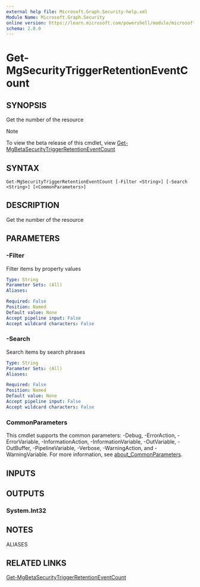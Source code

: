 ```yaml
---
external help file: Microsoft.Graph.Security-help.xml
Module Name: Microsoft.Graph.Security
online version: https://learn.microsoft.com/powershell/module/microsoft.graph.security/get-mgsecuritytriggerretentioneventcount
schema: 2.0.0
---
```


# Get-MgSecurityTriggerRetentionEventCount

## SYNOPSIS
Get the number of the resource

> [!NOTE]
> To view the beta release of this cmdlet, view [Get-MgBetaSecurityTriggerRetentionEventCount](/powershell/module/Microsoft.Graph.Beta.Applications/Get-MgBetaSecurityTriggerRetentionEventCount?view=graph-powershell-beta)

## SYNTAX

```
Get-MgSecurityTriggerRetentionEventCount [-Filter <String>] [-Search <String>] [<CommonParameters>]
```

## DESCRIPTION
Get the number of the resource

## PARAMETERS

### -Filter
Filter items by property values

```yaml
Type: String
Parameter Sets: (All)
Aliases:

Required: False
Position: Named
Default value: None
Accept pipeline input: False
Accept wildcard characters: False
```

### -Search
Search items by search phrases

```yaml
Type: String
Parameter Sets: (All)
Aliases:

Required: False
Position: Named
Default value: None
Accept pipeline input: False
Accept wildcard characters: False
```

### CommonParameters
This cmdlet supports the common parameters: -Debug, -ErrorAction, -ErrorVariable, -InformationAction, -InformationVariable, -OutVariable, -OutBuffer, -PipelineVariable, -Verbose, -WarningAction, and -WarningVariable. For more information, see [about_CommonParameters](http://go.microsoft.com/fwlink/?LinkID=113216).

## INPUTS

## OUTPUTS

### System.Int32
## NOTES

ALIASES

## RELATED LINKS
[Get-MgBetaSecurityTriggerRetentionEventCount](/powershell/module/Microsoft.Graph.Beta.Applications/Get-MgBetaSecurityTriggerRetentionEventCount?view=graph-powershell-beta)

